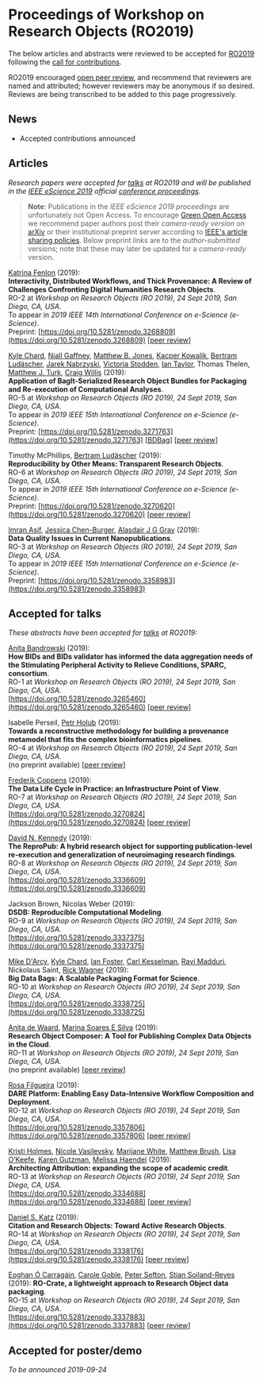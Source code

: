 # Proceedings of Workshop on Research Objects (RO2019)


The below articles and abstracts were reviewed to be accepted for [RO2019](/ro2019/) following the [call for contributions](ro2019/cfp). <!-- See also the [schedule](/ro2019/schedule/) for the corresponding talks. -->

RO2019 encouraged [open peer review](reviews/), and recommend that reviewers are named and attributed; however reviewers may be anonymous if so desired. Reviews are being transcribed to be added to this page progressively.

## News

* Accepted contributions announced


## Articles

_Research papers were accepted for [talks](/ro2019/schedule/) at RO2019 and will be published in the [IEEE eScience 2019](https://escience2019.sdsc.edu/) official [conference proceedings](https://ieeexplore.ieee.org/servlet/opac?punumber=1001511 )._

> **Note**: Publications in the _IEEE eScience 2019 proceedings_ are unfortunately not Open Access. To encourage [Green Open Access](http://www.library.manchester.ac.uk/using-the-library/staff/research/services/open-access-at-manchester/understanding-open-access/#d.en.403436) we recommend paper authors post their _camera-ready version_ on [arXiv](https://arxiv.org/) or their institutional preprint server according to [IEEE's article sharing policies](https://ieeeauthorcenter.ieee.org/publish-with-ieee/author-education-resources/guidelines-and-policies/policy-posting-your-article/). Below preprint links are to the _author-submitted_ versions; note that these may later be updated for a _camera-ready_ version.

[Katrina Fenlon](https://orcid.org/0000-0003-1483-5335) (2019):  
**Interactivity, Distributed Workflows, and Thick Provenance: A Review of Challenges Confronting Digital Humanities Research Objects**.  
RO-2 at _Workshop on Research Objects (RO 2019), 24 Sept 2019, San Diego, CA, USA._  
To appear in _2019 IEEE 14th International Conference on e-Science (e-Science)_.  
Preprint: [https://doi.org/10.5281/zenodo.3268809](https://doi.org/10.5281/zenodo.3268809)
[[peer review](/ro2019/reviews/2)]

[Kyle Chard](https://orcid.org/0000-0002-7370-4805),
[Niall Gaffney](https://orcid.org/0000-0002-3668-9853),
[Matthew B. Jones](https://orcid.org/0000-0003-0077-4738),
[Kacper Kowalik](https://orcid.org/0000-0003-1709-3744),
[Bertram Ludäscher](https://orcid.org/0000-0001-9140-936X),
[Jarek Nabrzyski](https://orcid.org/0000-0002-3985-3620),
[Victoria Stodden](https://orcid.org/0000-0003-2015-7825),
[Ian Taylor](https://orcid.org/0000-0002-8904-9630),
Thomas Thelen,
[Matthew J. Turk](https://orcid.org/0000-0002-5294-0198),
[Craig Willis](https://orcid.org/0000-0002-6148-7196) (2019):  
**Application of BagIt-Serialized Research Object Bundles for Packaging and Re-execution of Computational Analyses**.  
RO-5 at _Workshop on Research Objects (RO 2019), 24 Sept 2019, San Diego, CA, USA._  
To appear in _2019 IEEE 15th International Conference on e-Science (e-Science)_.  
Preprint: [https://doi.org/10.5281/zenodo.3271763](https://doi.org/10.5281/zenodo.3271763)
[[BDBag](https://zenodo.org/record/3271763/files/5cb4ffead9323600016c4d4c.zip?download=1)]
[[peer review](/ro2019/reviews/5)]

Timothy McPhillips, [Bertram Ludäscher](https://orcid.org/0000-0001-9140-936X) (2019):  
**Reproducibility by Other Means: Transparent Research Objects**.  
RO-6 at _Workshop on Research Objects (RO 2019), 24 Sept 2019, San Diego, CA, USA._  
To appear in _2019 IEEE 15th International Conference on e-Science (e-Science)_.  
Preprint: [https://doi.org/10.5281/zenodo.3270620](https://doi.org/10.5281/zenodo.3270620)
[[peer review](/ro2019/reviews/6)]

[Imran Asif](https://orcid.org/0000-0002-1144-6265), [Jessica Chen-Burger](https://orcid.org/0000-0002-7909-0541), [Alasdair J G Gray](https://orcid.org/0000-0002-5711-4872) (2019):  
**Data Quality Issues in Current Nanopublications**.  
RO-3 at _Workshop on Research Objects (RO 2019), 24 Sept 2019, San Diego, CA, USA._  
To appear in _2019 IEEE 15th International Conference on e-Science (e-Science)_.  
Preprint: [https://doi.org/10.5281/zenodo.3358983](https://doi.org/10.5281/zenodo.3358983)


## Accepted for talks

_These abstracts have been accepted for [talks](/ro2019/schedule/) at RO2019:_

[Anita Bandrowski](https://orcid.org/0000-0002-5497-0243) (2019):  
**How BIDs and BIDs validator has informed the data aggregation needs of the Stimulating Peripheral Activity to Relieve Conditions, SPARC, consortium**.  
RO-1 at _Workshop on Research Objects (RO 2019), 24 Sept 2019, San Diego, CA, USA._  
[https://doi.org/10.5281/zenodo.3265460](https://doi.org/10.5281/zenodo.3265460)
[[peer review](/ro2019/reviews/1)]

Isabelle Perseil, [Petr Holub](https://orcid.org/0000-0002-5358-616X) (2019):  
**Towards a reconstructive methodology for building a provenance metamodel that fits the complex bioinformatics pipelines**.  
RO-4 at _Workshop on Research Objects (RO 2019), 24 Sept 2019, San Diego, CA, USA._  
(no preprint available) [[peer review](/ro2019/reviews/4)]

[Frederik Coppens](https://orcid.org/0000-0001-6565-5145) (2019):  
**The Data Life Cycle in Practice: an Infrastructure Point of View**.  
RO-7 at _Workshop on Research Objects (RO 2019), 24 Sept 2019, San Diego, CA, USA._  
[https://doi.org/10.5281/zenodo.3270824](https://doi.org/10.5281/zenodo.3270824)
[[peer review](/ro2019/reviews/7)]

[David N. Kennedy](https://orcid.org/0000-0002-9377-0797) (2019):  
**The ReproPub: A hybrid research object for supporting publication-level re-execution and generalization of neuroimaging research findings**.  
RO-8 at _Workshop on Research Objects (RO 2019), 24 Sept 2019, San Diego, CA, USA._  
[https://doi.org/10.5281/zenodo.3336609](https://doi.org/10.5281/zenodo.3336609)

Jackson Brown, Nicolas Weber (2019):  
**DSDB: Reproducible Computational Modeling**.  
RO-9 at _Workshop on Research Objects (RO 2019), 24 Sept 2019, San Diego, CA, USA._  
[https://doi.org/10.5281/zenodo.3337375](https://doi.org/10.5281/zenodo.3337375)

[Mike D'Arcy](https://orcid.org/0000-0003-2280-917X), [Kyle Chard](https://orcid.org/0000-0002-7370-4805), [Ian Foster](https://orcid.org/0000-0003-2129-5269), [Carl Kesselman](https://orcid.org/0000-0003-0917-1562), [Ravi Madduri](https://orcid.org/0000-0003-2130-2887), Nickolaus Saint, [Rick Wagner](https://orcid.org/0000-0003-1291-5876) (2019):  
**Big Data Bags: A Scalable Packaging Format for Science**.  
RO-10 at _Workshop on Research Objects (RO 2019), 24 Sept 2019, San Diego, CA, USA._  
[https://doi.org/10.5281/zenodo.3338725](https://doi.org/10.5281/zenodo.3338725)

[Anita de Waard](https://orcid.org/0000-0002-9034-4119), [Marina Soares E Silva](https://orcid.org/0000-0001-9530-627X) (2019):  
**Research Object Composer: A Tool for Publishing Complex Data Objects in the Cloud**.  
RO-11 at _Workshop on Research Objects (RO 2019), 24 Sept 2019, San Diego, CA, USA._  
(no preprint available)
[[peer review](/ro2019/reviews/11)]

[Rosa Filgueira](http://orcid.org/0000-0002-5715-3046) (2019):  
**DARE Platform: Enabling Easy Data-Intensive Workflow Composition and Deployment**.  
RO-12 at _Workshop on Research Objects (RO 2019), 24 Sept 2019, San Diego, CA, USA._  
[https://doi.org/10.5281/zenodo.3357806](https://doi.org/10.5281/zenodo.3357806)
[[peer review](/ro2019/reviews/12)]

[Kristi Holmes](https://orcid.org/0000-0001-8420-5254),
[Nicole Vasilevsky](https://orcid.org/0000-0001-5208-3432),
[Marijane White](https://orcid.org/0000-0001-5059-4132),
[Matthew Brush](https://orcid.org/0000-0002-1048-5019),
[Lisa O’Keefe](https://orcid.org/0000-0003-1211-7583),
[Karen Gutzman](https://orcid.org/0000-0001-6331-4451),
[Melissa Haendel](https://orcid.org/0000-0001-9114-8737) (2019):  
**Architecting Attribution: expanding the scope of academic credit**.  
RO-13 at _Workshop on Research Objects (RO 2019), 24 Sept 2019, San Diego, CA, USA._  
[https://doi.org/10.5281/zenodo.3334688](https://doi.org/10.5281/zenodo.3334688)
[[peer review](/ro2019/reviews/13)]

[Daniel S. Katz](http://orcid.org/0000-0001-5934-7525) (2019):  
**Citation and Research Objects: Toward Active Research Objects**.  
RO-14 at _Workshop on Research Objects (RO 2019), 24 Sept 2019, San Diego, CA, USA._  
[https://doi.org/10.5281/zenodo.3338176](https://doi.org/10.5281/zenodo.3338176)
[[peer review](/ro2019/reviews/14)]

[Eoghan Ó Carragáin](https://orcid.org/0000-0001-8131-2150),
[Carole Goble](https://orcid.org/0000-0001-9842-9718),
[Peter Sefton](https://orcid.org/0000-0002-3545-944X),
[Stian Soiland-Reyes](https://orcid.org/0000-0001-9842-9718) (2019): 
**RO-Crate, a lightweight approach to Research Object data packaging**.  
RO-15 at _Workshop on Research Objects (RO 2019), 24 Sept 2019, San Diego, CA, USA._  
[https://doi.org/10.5281/zenodo.3337883](https://doi.org/10.5281/zenodo.3337883)
[[peer review](/ro2019/reviews/15)]


## Accepted for poster/demo

_To be announced 2019-09-24_
